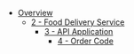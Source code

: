 * [Overview](HOME)
  * [2 - Food Delivery Service](2%20-%20Food%20Delivery%20Service/HOME)
    * [3 - API Application](2%20-%20Food%20Delivery%20Service/3%20-%20API%20Application/HOME)
      * [4 - Order Code](2%20-%20Food%20Delivery%20Service/3%20-%20API%20Application/4%20-%20Order%20Code/HOME)

